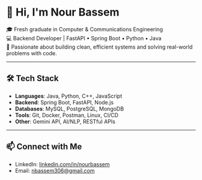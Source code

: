# 👋 Hi, I'm Nour Bassem

🎓 Fresh graduate in Computer & Communications Engineering  
💻 Backend Developer | FastAPI • Spring Boot • Python • Java  
🚀 Passionate about building clean, efficient systems and solving real-world problems with code.

---

## 🛠️ Tech Stack

- **Languages**: Java, Python, C++, JavaScript
- **Backend**: Spring Boot, FastAPI, Node.js
- **Databases**: MySQL, PostgreSQL, MongoDB
- **Tools**: Git, Docker, Postman, Linux, CI/CD
- **Other**: Gemini API, AI/NLP, RESTful APIs

---

## 📫 Connect with Me

- LinkedIn: [linkedin.com/in/nourbassem](https://linkedin.com/in/nourbassem)
- Email: nbassem306@gmail.com

